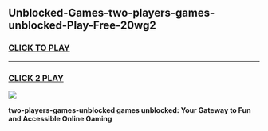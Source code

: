 
## Unblocked-Games-two-players-games-unblocked-Play-Free-20wg2
<h3>
<a href="https://premium76.site?title=two-players-games-unblocked&ref=15A">CLICK TO PLAY</a></h3>
<hr>

<h3>
<a href="https://premium76.site?title=two-players-games-unblocked&ref=15A">CLICK 2 PLAY</a>
  
</h3>

<a href="https://premium76.site?title=two-players-games-unblocked&ref=15A"><img src="https://clearcache.store/games.png"></a>


**two-players-games-unblocked games unblocked: Your Gateway to Fun and Accessible Online Gaming**

